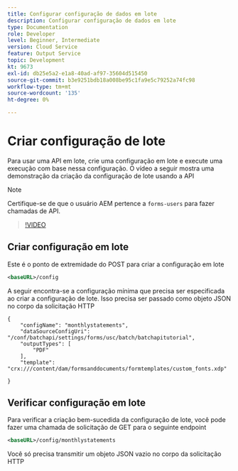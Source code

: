 ```yaml
---
title: Configurar configuração de dados em lote
description: Configurar configuração de dados em lote
type: Documentation
role: Developer
level: Beginner, Intermediate
version: Cloud Service
feature: Output Service
topic: Development
kt: 9673
exl-id: db25e5a2-e1a8-40ad-af97-35604d515450
source-git-commit: b3e9251bdb18a008be95c1fa9e5c79252a74fc98
workflow-type: tm+mt
source-wordcount: '135'
ht-degree: 0%

---
```


# Criar configuração de lote

Para usar uma API em lote, crie uma configuração em lote e execute uma execução com base nessa configuração. O vídeo a seguir mostra uma demonstração da criação da configuração de lote usando a API

>[!NOTE]
>Certifique-se de que o usuário AEM pertence a ```forms-users``` para fazer chamadas de API.


>[!VIDEO](https://video.tv.adobe.com/v/340241?quality=12&learn=on)

## Criar configuração em lote

Este é o ponto de extremidade do POST para criar a configuração em lote

```xml
<baseURL>/config
```

A seguir encontra-se a configuração mínima que precisa ser especificada ao criar a configuração de lote. Isso precisa ser passado como objeto JSON no corpo da solicitação HTTP

```
{
	"configName": "monthlystatements",
	"dataSourceConfigUri": "/conf/batchapi/settings/forms/usc/batch/batchapitutorial",
	"outputTypes": [
		"PDF"
	],
	"template": "crx:///content/dam/formsanddocuments/formtemplates/custom_fonts.xdp"

}
```

## Verificar configuração em lote

Para verificar a criação bem-sucedida da configuração de lote, você pode fazer uma chamada de solicitação de GET para o seguinte endpoint


```xml
<baseURL>/config/monthlystatements
```

Você só precisa transmitir um objeto JSON vazio no corpo da solicitação HTTP
